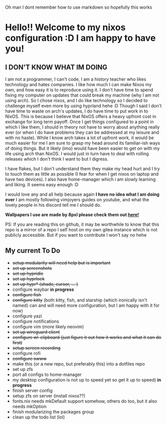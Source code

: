 Oh man I dont remember how to use markdown so hopefully this works

# Hello!! Welcome to my nixos configuration :D I am happy to have you!
## I DON'T KNOW WHAT IM DOING
I am not a programmer, I can't code, I am a history teacher who likes technology and hates companies. 
I like how much I can make Nixos my own, and how easy it is to reproduce using it.  I don't have time to spend fixing my computer on updates that could break my machine (why I am not using arch).  So I chose nixos, and I do like technology so I decided to challenge myself even more by using hyprland hehe :D Though I said I don't have time to waste on arch's updates, I do have time to put work in to NixOS.  This is because I believe that NixOS offers a heavy upfront cost in exchange for long term payoff.  Once I get things configured to a point in which I like them, I should in theory not have to worry about anything really ever (or when I do have problems they can be addressed at my leisure and with no haste).  While I know arch takes a lot of upfront work, it would be much easier for me I am sure to grasp my head around its familiar-ish ways of doing things.  But it likely (imo) would have been easier to get on with my life using arch than NixOS.  I would just in turn have to deal with rolling releases which I don't think I want to but I digress.

I have flakes, but I don't understand them they make my head hurt and I try to touch them as little as possible (I fear for when I get nixos on laptop and have two devices).  I also have home-manager which i am slowly learning and liking.  It seems easy enough :D 

I would love any and all help because again **I have no idea what I am doing ever** I am mostly following vimjoyers guides on youtube, and what the lovely people in his discord tell me I should do.  

**Wallpapers I use are made by 8pxl please check them out [here!](https://8pxl.co)**

PS: If you are reading this on github, it may be worthwhile to know that this repo is a mirror of a repo I self host on my own gitea instance which is not publicly accessible.  But if you want to contribute I won't say no hehe

## My current To Do
- ~~setup modularity will need help but is important~~ 
- ~~set up screenshots~~
- ~~set up hypridle~~
- ~~set up hyprlock~~
- ~~set up hypr* (shade, cursor, ... )~~
- configure waybar **in progress**
- ~~configure fish~~
- ~~configure kitty~~ (both kitty, fish, and starship (which ironically isn't named) can and will need more configuration, but I am happy with it for now) 
- configure yazi
- configure notifications
- configure vim (more likely neovim)
- ~~set up wireguard client~~
- ~~configure wl-clipboard (just figure it out how it works and what it can do first)~~
- ~~setup screen recording~~ 
- configure rofi
- ~~configure swww~~
- make this (or a new repo, but preferably this) into a dotfiles repo
- set up zfs
- port all configs to home-manager
- my desktop configuration is not up to speed yet so get it up to speed) **in progress**
- finish server config
- setup zfs on server (install nixos??)
- fonts.nix needs mkDefault support somehow, others do too, but it also needs mkOption 
- finish modularizing the packages group
- clean up the todo list (lol)

